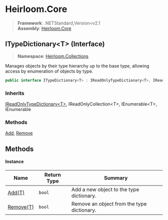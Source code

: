 # Heirloom.Core

> **Framework**: .NETStandard,Version=v2.1  
> **Assembly**: [Heirloom.Core][0]

## ITypeDictionary\<T> (Interface)

> **Namespace**: [Heirloom.Collections][0]

Manages objects by their type hierarchy up to the base type, allowing access by enumeration of objects by type.

```cs
public interface ITypeDictionary<T> : IReadOnlyTypeDictionary<T>, IReadOnlyCollection<T>, IEnumerable<T>, IEnumerable
```

### Inherits

[IReadOnlyTypeDictionary\<T>][1], IReadOnlyCollection\<T>, IEnumerable\<T>, IEnumerable

### Methods

[Add][2], [Remove][3]

## Methods

#### Instance

| Name           | Return Type | Summary                                    |
|----------------|-------------|--------------------------------------------|
| [Add(T)][2]    | `bool`      | Add a new object to the type dictionary.   |
| [Remove(T)][3] | `bool`      | Remove an object from the type dictionary. |

[0]: ../../Heirloom.Core.md
[1]: IReadOnlyTypeDictionary[T].md
[2]: ITypeDictionary[T]/Add.md
[3]: ITypeDictionary[T]/Remove.md
